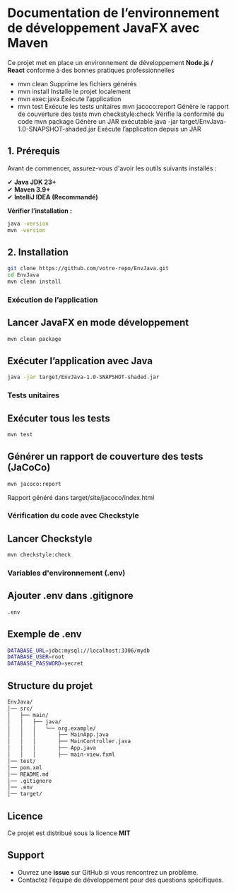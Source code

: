 #  Documentation de l’environnement de développement JavaFX avec Maven

Ce projet met en place un environnement de développement **Node.js / React** conforme à des bonnes pratiques professionnelles 


- mvn clean	Supprime les fichiers générés
- mvn install	Installe le projet localement
- mvn exec:java	Exécute l’application
- mvn test	Exécute les tests unitaires
mvn jacoco:report	Génère le rapport de couverture des tests
mvn checkstyle:check	Vérifie la conformité du code
mvn package	Génère un JAR exécutable
java -jar target/EnvJava-1.0-SNAPSHOT-shaded.jar	Exécute l’application depuis un JAR

## 1. Prérequis

Avant de commencer, assurez-vous d'avoir les outils suivants installés :

✔ **Java JDK 23+**  
✔ **Maven 3.9+**  
✔ **IntelliJ IDEA (Recommandé)**  

**Vérifier l’installation :**
```bash
java -version
mvn -version
```

## 2. Installation

```bash
git clone https://github.com/votre-repo/EnvJava.git
cd EnvJava
mvn clean install
```
### Exécution de l’application
##  Lancer JavaFX en mode développement
```bash
mvn clean package
```

## Exécuter l’application avec Java
```bash
java -jar target/EnvJava-1.0-SNAPSHOT-shaded.jar
```

### Tests unitaires
##  Exécuter tous les tests
  ```bash
 mvn test
 ```

 ## Générer un rapport de couverture des tests (JaCoCo)
 ```bash
mvn jacoco:report
 ```
Rapport généré dans target/site/jacoco/index.html

### Vérification du code avec Checkstyle
##  Lancer Checkstyle

 ```bash
mvn checkstyle:check
  ```

### Variables d'environnement (.env)
##  Ajouter .env dans .gitignore
 ```bash
.env
  ```
## Exemple de .env

 ```bash
DATABASE_URL=jdbc:mysql://localhost:3306/mydb
DATABASE_USER=root
DATABASE_PASSWORD=secret
  ```

## Structure du projet
 ```bash
EnvJava/
│── src/
│   ├── main/
│   │   ├── java/
│   │   │   └── org.example/
│   │   │       ├── MainApp.java
│   │   │       ├── MainController.java
│   │   │       ├── App.java
│   │   │       ├── main-view.fxml
│── test/
│── pom.xml
│── README.md
│── .gitignore
│── .env
│── target/
  ```

## Licence 

Ce projet est distribué sous la licence **MIT**

## Support 

-   Ouvrez une **issue** sur GitHub si vous rencontrez un problème.
-   Contactez l’équipe de développement pour des questions spécifiques.
